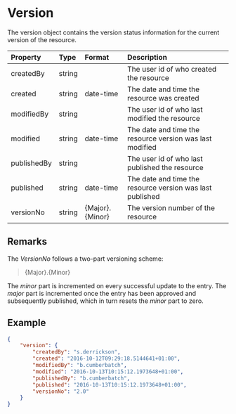 # Version

The version object contains the version status information for the current version of the resource.

| Property | Type | Format | Description |
| :------- | :--- | :----- | :---------- |
| createdBy | string | | The user id of who created the resource |
| created | string | date-time | The date and time the resource was created |
| modifiedBy | string | | The user id of who last modified the resource |
| modified | string | date-time | The date and time the resource version was last modified |
| publishedBy | string | | The user id of who last published the resource |
| published | string | date-time | The date and time the resource version was last published |
| versionNo | string | {Major}.{Minor} | The version number of the resource |


## Remarks

The *VersionNo* follows a two-part versioning scheme:

> {Major}.{Minor}

The *minor* part is incremented on every successful update to the entry. The *major* part is incremented once the entry has been approved and subsequently published, which in turn resets the *minor* part to zero.


## Example

```json
{
    "version": {
        "createdBy": "s.derrickson",
        "created": "2016-10-12T09:29:18.5144641+01:00",
        "modifiedBy": "b.cumberbatch",
        "modified": "2016-10-13T10:15:12.1973648+01:00",
        "publishedBy": "b.cumberbatch",
        "published": "2016-10-13T10:15:12.1973648+01:00",
        "versionNo": "2.0"
    }
}
```